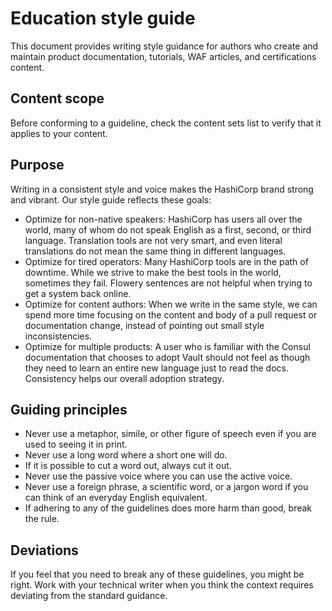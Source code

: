 # Education style guide

This document provides writing style guidance for authors who create and maintain product documentation, tutorials, WAF articles, and certifications content. 

## Content scope

Before conforming to a guideline, check the content sets list to verify that it applies to your content.

## Purpose

Writing in a consistent style and voice makes the HashiCorp brand strong and vibrant. Our style guide reflects these goals:

- Optimize for non-native speakers: HashiCorp has users all over the world, many of whom do not speak English as a first, second, or third language. Translation tools are not very smart, and even literal translations do not mean the same thing in different languages.
- Optimize for tired operators: Many HashiCorp tools are in the path of downtime. While we strive to make the best tools in the world, sometimes they fail. Flowery sentences are not helpful when trying to get a system back online.
- Optimize for content authors: When we write in the same style, we can spend more time focusing on the content and body of a pull request or documentation change, instead of pointing out small style inconsistencies.
- Optimize for multiple products: A user who is familiar with the Consul documentation that chooses to adopt Vault should not feel as though they need to learn an entire new language just to read the docs. Consistency helps our overall adoption strategy.

## Guiding principles

- Never use a metaphor, simile, or other figure of speech even if you are used to seeing it in print.
- Never use a long word where a short one will do.
- If it is possible to cut a word out, always cut it out.
- Never use the passive voice where you can use the active voice.
- Never use a foreign phrase, a scientific word, or a jargon word if you can think of an everyday English equivalent.
- If adhering to any of the guidelines does more harm than good, break the rule. 

## Deviations

If you feel that you need to break any of these guidelines, you might be right. Work with your technical writer when you think the context requires deviating from the standard guidance. 